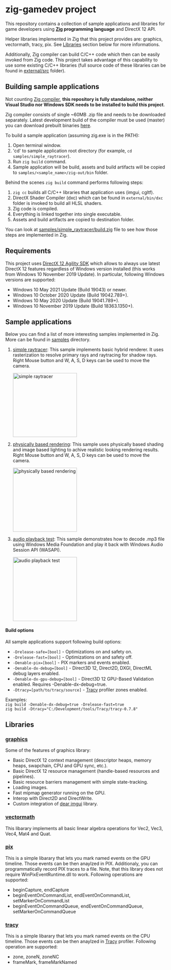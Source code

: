 # zig-gamedev project

This repository contains a collection of sample applications and libraries for game developers using **[Zig](https://ziglang.org/) programming language** and DirectX 12 API.

Helper libraries implemented in Zig that this project provides are: graphics, vectormath, tracy, pix. See [Libraries](#libraries) section below for more informations.

Additionally, Zig compiler can build C/C++ code which then can be easily invoked from Zig code. This project takes advantage of this capability to use some existing C/C++ libraries (full source code of these libraries can be found in [external/src](external/src) folder).

## Building sample applications

Not counting [Zig compiler](https://ziglang.org/download/), **this repository is fully standalone, neither Visual Studio nor Windows SDK needs to be installed to build this project**.

Zig compiler consists of single ~60MB .zip file and needs to be downloaded separately. Latest development build of the compiler must be used (master) you can download prebuilt binaries [here](https://ziglang.org/download/).

To build a sample application (assuming zig.exe is in the PATH):

1. Open terminal window.
1. 'cd' to sample application root directory (for example, `cd samples/simple_raytracer`).
1. Run `zig build` command.
1. Sample application will be build, assets and build artifacts will be copied to `samples/<sample_name>/zig-out/bin` folder.

Behind the scenes `zig build` command performs following steps:

1. `zig cc` builds all C/C++ libraries that application uses (imgui, cgltf).
1. DirectX Shader Compiler (dxc) which can be found in `external/bin/dxc` folder is invoked to build all HLSL shaders.
1. Zig code is compiled.
1. Everything is linked together into single executable.
1. Assets and build artifacts are copied to destination folder.

You can look at [samples/simple_raytracer/build.zig](samples/simple_raytracer/build.zig) file to see how those steps are implemented in Zig.

## Requirements

This project uses [DirectX 12 Agility SDK](https://devblogs.microsoft.com/directx/gettingstarted-dx12agility/) which allows to always use latest DirectX 12 features regardless of Windows version installed (this works from Windows 10 November 2019 Update). In particular, following Windows versions are supported:

* Windows 10 May 2021 Update (Build 19043) or newer.
* Windows 10 October 2020 Update (Build 19042.789+).
* Windows 10 May 2020 Update (Build 19041.789+).
* Windows 10 November 2019 Update (Build 18363.1350+).

## Sample applications

Below you can find a list of more interesting samples implemented in Zig. More can be found in [samples](samples/) directory.

1. [simple raytracer](samples/simple_raytracer): This sample implements basic hybrid renderer. It uses rasterization to resolve primary rays and raytracing for shadow rays. Right Mouse button and W, A, S, D keys can be used to move the camera.

    <img src="screenshots/simple_raytracer.png" alt="simple raytracer" height="200">

1. [physically based rendering](samples/physically_based_rendering): This sample uses physically based shading and image based lighting to achive realistic looking rendering results. Right Mouse button and W, A, S, D keys can be used to move the camera.

    <img src="screenshots/physically_based_rendering.png" alt="physically based rendering" height="200">

1. [audio playback test](samples/audio_playback_test): This sample demonstrates how to decode .mp3 file using Windows Media Foundation and play it back with Windows Audio Session API (WASAPI).

    <img src="screenshots/audio_playback_test.png" alt="audio playback test" height="200">

#### Build options

All sample applications support following build options:

* `-Drelease-safe=[bool]` - Optimizations on and safety on.
* `-Drelease-fast=[bool]` - Optimizations on and safety off.
* `-Denable-pix=[bool]` - PIX markers and events enabled.
* `-Denable-dx-debug=[bool]` - Direct3D 12, Direct2D, DXGI, DirectML debug layers enabled.
* `-Denable-dx-gpu-debug=[bool]` - Direct3D 12 GPU-Based Validation enabled. Requires -Denable-dx-debug=true.
* `-Dtracy=[path/to/tracy/source]` - [Tracy](https://github.com/wolfpld/tracy) profiler zones enabled.

Examples:<br/>
`zig build -Denable-dx-debug=true -Drelease-fast=true`<br/>
`zig build -Dtracy="C:/Development/tools/Tracy/tracy-0.7.8"`<br/>

## Libraries

### [graphics](libs/common/graphics.zig)

Some of the features of graphics library:

* Basic DirectX 12 context management (descriptor heaps, memory heaps, swapchain, CPU and GPU sync, etc.).
* Basic DirectX 12 resource management (handle-based resources and pipelines).
* Basic resource barriers management with simple state-tracking.
* Loading images.
* Fast mipmap generator running on the GPU.
* Interop with Direct2D and DirectWrite.
* Custom integration of [dear imgui](https://github.com/ocornut/imgui) library.

### [vectormath](libs/common/vectormath.zig)

This libarary implements all basic linear algebra operations for Vec2, Vec3, Vec4, Mat4 and Quat.

### [pix](libs/common/pix3.zig)

This is a simple libarary that lets you mark named events on the GPU timeline. Those events can be then anaylzed in PIX. Additionaly, you can programmatically record PIX traces to a file. Note, that this library does not require WinPixEventRuntime.dll to work. Following operations are supported:

* beginCapture, endCapture
* beginEventOnCommandList, endEventOnCommandList, setMarkerOnCommandList
* beginEventOnCommandQueue, endEventOnCommandQueue, setMarkerOnCommandQueue

### [tracy](libs/common/tracy.zig)

This is a simple libarary that lets you mark named events on the CPU timeline. Those events can be then anaylzed in [Tracy](https://github.com/wolfpld/tracy) profiler. Following operation are supported:

* zone, zoneN, zoneNC
* frameMark, frameMarkNamed
